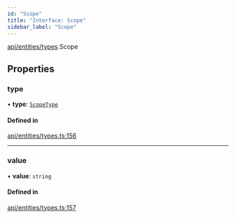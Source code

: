 ```yaml
---
id: "Scope"
title: "Interface: Scope"
sidebar_label: "Scope"
---
```


[api/entities/types](../../../../../modules/API/Entities/Types/Types.md).Scope

## Properties

### type

• **type**: [`ScopeType`](../../../../../enums/API/Entities/Types/ScopeType/ScopeType.md)

#### Defined in

[api/entities/types.ts:156](https://github.com/PolymeshAssociation/polymesh-sdk/blob/995f17653/src/api/entities/types.ts#L156)

___

### value

• **value**: `string`

#### Defined in

[api/entities/types.ts:157](https://github.com/PolymeshAssociation/polymesh-sdk/blob/995f17653/src/api/entities/types.ts#L157)
